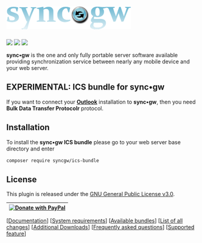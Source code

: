 # ![picture logo](https://github.com/syncgw/gui-bundle/blob/master/assets/syncgw.png "sync•gw") #
 
![](https://img.shields.io/packagist/v/syncgw/ics-bundle.svg)
![](https://img.shields.io/packagist/l/syncgw/ics-bundle.svg)
![](https://img.shields.io/packagist/dt/syncgw/ics-bundle.svg)
 
**sync•gw** is the one and only fully portable server software available providing synchronization service between nearly any mobile device and your web server.

## EXPERIMENTAL: ICS bundle for sync•gw ##
If you want to connect your **[Outlook](https://en.wikipedia.org/wiki/Outlook)** installation to **sync•gw**,
then you need **Bulk Data Transfer Protocolr** protocol.

## Installation ##
To install the **sync•gw ICS bundle** please go to your web server base directory and enter

```bash
composer require syncgw/ics-bundle
```

## License ##
This plugin is released under the [GNU General Public License v3.0](./LICENSE).

|  <a href="https://www.paypal.com/donate/?hosted_button_id=DS6VK49NAFHEQ" target="_blank" rel="noopener">   <img src="https://www.paypalobjects.com/en_US/DK/i/btn/btn_donateCC_LG.gif" alt="Donate with PayPal"/> </a> | 
| --- | 

[[Documentation](https://github.com/syncgw/doc-bundle/blob/master/README.md)]
[[System requirements](https://github.com/syncgw/doc-bundle/blob/master/PreReqs.md)] 
[[Available bundles](https://github.com/syncgw/doc-bundle/blob/master/Packages.md)] 
[[List of all changes](https://github.com/syncgw/doc-bundle/blob/master/Changes.md)] 
[[Additional Downloads](https://github.com/syncgw/doc-bundle/blob/master/Downloads.md)] 
[[Frequently asked questions](https://github.com/syncgw/doc-bundle/blob/master/FAQ.md)] 
[[Supported feature](https://github.com/syncgw/doc-bundle/blob/master/Features.md)]
